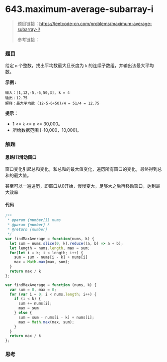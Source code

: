 # 643.maximum-average-subarray-i

> 题目链接：https://leetcode-cn.com/problems/maximum-average-subarray-i/
>
> 参考链接：

### 题目

给定 `n` 个整数，找出平均数最大且长度为 `k` 的连续子数组，并输出该最大平均数。

**示例  :**

```
输入：[1,12,-5,-6,50,3], k = 4
输出：12.75
解释：最大平均数 (12-5-6+50)/4 = 51/4 = 12.75
```

**提示：**

- 1 <= `k` <= `n` <= 30,000。
- 所给数据范围 [-10,000，10,000]。



### 解题

#### 思路[1]滑动窗口

窗口变化引起总和变化，和总和的最大值变化，遍历所有窗口的变化，最终得到总和的最大值。

甚至可以一遍遍历，即窗口从0开始，慢慢变大，足够大之后再移动窗口，达到最大效率

#### 代码

```javascript
/**
 * @param {number[]} nums
 * @param {number} k
 * @return {number}
 */
var findMaxAverage = function(nums, k) {
  let sum = nums.slice(0, k).reduce((a, b) => a + b);
  let length = nums.length, max = sum;
  for(let i = k; i < length; i++) {
    sum = sum - nums[i - k] + nums[i]
    max = Math.max(max, sum);
  }
  return max / k
};

var findMaxAverage = function (nums, k) {
  var sum = 0, max = 0;
  for (var i = 0; i < nums.length; i++) {
    if (i < k) {
      sum += nums[i];
      max = sum
    } else {
      sum = sum - nums[i - k] + nums[i];
      max = Math.max(max, sum);
    }
  }
  return max / k
};
```



### 思考

